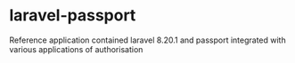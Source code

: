 # laravel-passport
Reference application contained laravel 8.20.1 and passport integrated with various applications of authorisation 
